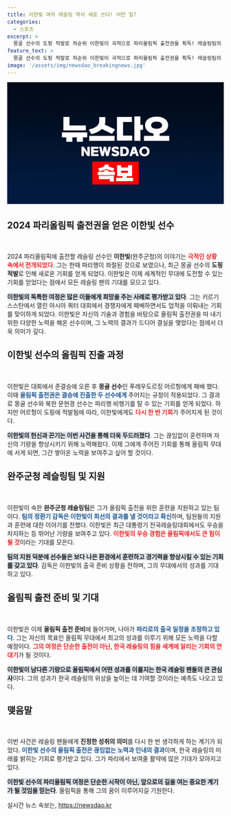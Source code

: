 ```yaml
---
title: 이한빛 여자 레슬링 역사 새로 쓰다! 어떤 일?
categories:
  - 스포츠
excerpt: >
  몽골 선수의 도핑 적발로 차순위 이한빛이 극적으로 파리올림픽 출전권을 획득! 레슬링팀의 기대를 한몸에 받은 이한빛, 그의 첫 올림픽 도전이 기대된다.
feature_text: >
  몽골 선수의 도핑 적발로 차순위 이한빛이 극적으로 파리올림픽 출전권을 획득! 레슬링팀의 기대를 한몸에 받은 이한빛, 그의 첫 올림픽 도전이 기대된다.
image: '/assets/img/newsdao_breakingnews.jpg'
---
```


<p><img src="/assets/img/newsdao_breakingnews.jpg" alt="flaretime 속보" /></p>

<h2 data-ke-size="size26">2024 파리올림픽 출전권을 얻은 이한빛 선수</h2>

<p data-ke-size="size16">&nbsp;</p>

<p data-ke-size="size16">2024 파리올림픽에 출전할 레슬링 선수인 <b>이한빛</b>(완주군청)의 이야기는 <b><span style="color: #ee2323;">극적인 상황 속에서 전개되었다</span></b>. 그는 한때 파리행이 좌절된 것으로 보였으나, 최근 몽골 선수의 <b>도핑 적발</b>로 인해 새로운 기회를 얻게 되었다. 이한빛은 이제 세계적인 무대에 도전할 수 있는 기회를 얻었다는 점에서 모든 레슬링 팬의 기대를 모으고 있다.</p>

<p><b><span style="background-color: #21538527;">이한빛의 독특한 여정은 많은 이들에게 희망을 주는 사례로 평가받고 있다</span></b>. 그는 키르기스스탄에서 열린 아시아 쿼터 대회에서 경쟁자에게 패배하면서도 업적을 이뤄내는 기회를 맞이하게 되었다. 이한빛은 자신의 기술과 경험을 바탕으로 올림픽 출전권을 따 내기 위한 다양한 노력을 해온 선수이며, 그 노력의 결과가 드디어 결실을 맺었다는 점에서 더욱 의미가 깊다.</p>

<h2 data-ke-size="size26">이한빛 선수의 올림픽 진출 과정</h2>

<p data-ke-size="size16">&nbsp;</p>

<p data-ke-size="size16">이한빛은 대회에서 준결승에 오른 후 <b>몽골 선수</b>인 푸레우도르징 어르헝에게 패배 했다. 이때 <b><span style="color: #1a5490;">올림픽 출전권은 결승에 진출한 두 선수에게</span></b> 주어지는 규정이 적용되었다. 그 결과로 몽골 선수와 북한 문현경 선수는 파리행 비행기를 탈 수 있는 기회를 얻게 되었다. 하지만 어르헝이 도핑에 적발됨에 따라, 이한빛에게도 <b><span style="color: #ee2323;">다시 한 번 기회</span></b>가 주어지게 된 것이다.</p>

<p><b><span style="background-color: #21538527;">이한빛의 헌신과 끈기는 이번 사건을 통해 더욱 두드러졌다</span></b>. 그는 끊임없이 훈련하며 자신의 기량을 향상시키기 위해 노력해왔다. 이제 그에게 주어진 기회를 통해 올림픽 무대에 서게 되면, 그간 쌓아온 노력을 보여주고 싶어 할 것이다.</p>

<h2 data-ke-size="size26">완주군청 레슬링팀 및 지원</h2>

<p data-ke-size="size16">&nbsp;</p>

<p data-ke-size="size16">이한빛이 속한 <b>완주군청 레슬링팀</b>은 그가 올림픽 출전을 위한 훈련을 지원하고 있는 팀이다. <b><span style="color: #1a5490;">팀의 정환기 감독은 이한빛이 최선의 결과를 낼 것이라고 확신</span></b>하며, 팀원들의 지원과 훈련에 대한 이야기를 전했다. 이한빛은 최근 대통령기 전국레슬링대회에서도 우승을 차지하는 등 뛰어난 기량을 보여주고 있다. <b><span style="color: #ee2323;">이한빛의 우승 경험은 올림픽에서도 큰 힘이 될 것</span></b>이라는 기대를 모은다.</p>

<p><b><span style="background-color: #21538527;">팀의 지원 덕분에 선수들은 보다 나은 환경에서 훈련하고 경기력을 향상시킬 수 있는 기회를 갖고 있다</span></b>. 감독은 이한빛의 출국 준비 상황을 전하며, 그의 무대에서의 성과를 기대하고 있다.</p>

<h2 data-ke-size="size26">올림픽 출전 준비 및 기대</h2>

<p data-ke-size="size16">&nbsp;</p>

<p data-ke-size="size16">이한빛은 이제 <b>올림픽 출전 준비</b>에 들어가며, 나아가 <b><span style="color: #1a5490;">파리로의 출국 일정을 조정하고 있다</span></b>. 그는 자신의 목표인 올림픽 무대에서 최고의 성과를 이루기 위해 모든 노력을 다할 예정이다. <b><span style="color: #ee2323;">그의 여정은 단순한 출전이 아닌, 한국 레슬링의 힘을 세계에 알리는 기회의 연대기</span></b>가 될 것이다.</p>

<p><b><span style="background-color: #21538527;">이한빛이 남다른 기량으로 올림픽에서 어떤 성과를 이룰지는 한국 레슬링 팬들의 큰 관심사</span></b>이다. 그의 성과가 한국 레슬링의 위상을 높이는 데 기여할 것이라는 예측도 나오고 있다.</p>

<h2 data-ke-size="size26">맺음말</h2>

<p data-ke-size="size16">&nbsp;</p>

<p data-ke-size="size16">이번 사건은 레슬링 팬들에게 <b>진정한 성취의 의미</b>를 다시 한 번 생각하게 하는 계기가 되었다. <b><span style="color: #1a5490;">이한빛 선수의 올림픽 출전은 끊임없는 노력과 인내의 결과</span></b>이며, 한국 레슬링의 미래를 밝히는 기회로 평가받고 있다. 그가 파리에서 보여줄 활약에 많은 기대가 모아지고 있다.</p>

<p><b><span style="background-color: #21538527;">이한빛 선수의 파리올림픽 여정은 단순한 시작이 아닌, 앞으로의 길을 여는 중요한 계기가 될 것임을 믿는다</span></b>. 올림픽을 통해 그의 꿈이 이루어지길 기원한다.</p>
실시간 뉴스 속보는, <a href="https://newsdao.kr" rel="dofollow">https://newsdao.kr</a>


